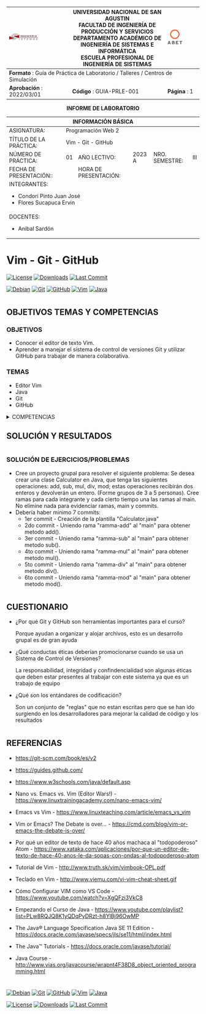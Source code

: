 <!-- Template de cabecera -->
<div align="center">
<table>
    <theader>
        <tr>
            <td>
                <img src="https://github.com/rescobedoq/pw2/blob/main/epis.png?raw=true" alt="EPIS" style="width:50%; height:auto"/>
            </td>
            <th>
                <span style="font-weight:bold;">UNIVERSIDAD NACIONAL DE SAN AGUSTIN</span><br />
                <span style="font-weight:bold;">FACULTAD DE INGENIERÍA DE PRODUCCIÓN Y SERVICIOS</span><br />
                <span style="font-weight:bold;">DEPARTAMENTO ACADÉMICO DE INGENIERÍA DE SISTEMAS E INFORMÁTICA</span><br />
                <span style="font-weight:bold;">ESCUELA PROFESIONAL DE INGENIERÍA DE SISTEMAS</span>
            </th>
            <td>
                <img src="https://github.com/rescobedoq/pw2/blob/main/abet.png?raw=true" alt="ABET" style="width:50%; height:auto"/>
            </td>
        </tr>
    </theader>
    <tbody>
        <tr>
            <td colspan="3">
                <span style="font-weight:bold;">Formato
                </span>: Guía de Práctica de Laboratorio / Talleres / Centros de Simulación
            </td>
        </tr>
        <tr>
            <td>
                <span style="font-weight:bold;">Aprobación
                </span>:  2022/03/01
            </td>
            <td>
                <span style="font-weight:bold;">Código
                </span>: GUIA-PRLE-001
            </td>
            <td>
                <span style="font-weight:bold;">Página
                </span>: 1
            </td>
        </tr>
    </tbody>
</table>
</div>

<!-- Información de laboratorio actual -->
<div align="center">
    <span style="font-weight:bold;">INFORME DE LABORATORIO</span><br />
</div>

<table>
    <theader>
        <tr>
            <th colspan="6">INFORMACIÓN BÁSICA</th>
        </tr>
    </theader>
    <tbody>
        <tr>
            <td>ASIGNATURA:</td>
            <td colspan="5">Programación Web 2</td>
        </tr>
        <tr>
            <td>TÍTULO DE LA PRÁCTICA:</td>
            <!-- Campo editable -->
            <td colspan="5">Vim - Git - GitHub</td>
        </tr>
        <tr>
            <td>NÚMERO DE PRÁCTICA:</td>
            <!-- Campo editable -->
            <td>01</td>
            <td>AÑO LECTIVO:</td>
            <!-- Campo editable -->
            <td>2023 A</td>
            <td>NRO. SEMESTRE:</td>
            <td>III</td>
        </tr>
        <tr>
            <td>FECHA DE PRESENTACIÓN::</td>
            <!-- Campo editable -->
            <td>  </td>
            <td>HORA DE PRESENTACIÓN:</td>
            <!-- Campo editable -->
            <td>  </td>
        </tr>
        <tr>
            <td colspan="6">INTEGRANTES:
                <!-- Campo editable -->
                <ul>
                    <!-- Aquí los integrantes del grupo -->
                    <li>Condori Pinto Juan José</li>
                    <li>Flores Sucapuca Ervin</li>
                </ul>
            </td>
        </tr>
        <tr>
            <td colspan="6">DOCENTES:
                <ul>
                    <li> Anibal Sardón </li>
                </ul>
            </td>
        </tr>
    </tdbody>
</table>

<!-- Campo editable (título de práctica) -->
# Vim - Git - GitHub

[![License][license]][license-file]
[![Downloads][downloads]][releases]
[![Last Commit][last-commit]][releases]

[![Debian][Debian]][debian-site]
[![Git][Git]][git-site]
[![GitHub][GitHub]][github-site]
[![Vim][Vim]][vim-site]
[![Java][Java]][java-site]

#

## OBJETIVOS TEMAS Y COMPETENCIAS

### OBJETIVOS
<!-- Campo editable -->
- Conocer el editor de texto Vim.
- Aprender a manejar el sistema de control de versiones Git y utilizar GitHub para trabajar de manera colaborativa.

### TEMAS
<!-- Campo editable -->
- Editor Vim
- Java
- Git
- GitHub

<details>
<summary>COMPETENCIAS</summary>
<!-- Campo editable -->
- C.c Diseña responsablemente sistemas, componentes o procesos para satisfacer necesidades dentro de restricciones realistas: económicas, medio ambientales, sociales, políticas, éticas, de salud, de seguridad, manufacturación y sostenibilidad.
- C.m Construye responsablemente soluciones siguiendo un proceso adecuado llevando a cabo las pruebas ajustada a los recursos disponibles del cliente.
- C.p Aplica de forma flexible técnicas, métodos, principios, normas, estándares y herramientas de ingeniería necesarias para la construcción de software e implementación de sistemas de información.

</details>

## SOLUCIÓN Y RESULTADOS

#

### SOLUCIÓN DE EJERCICIOS/PROBLEMAS

<!-- Aquí los ejercicios propuestos (grupales) -->

- Cree un proyecto grupal para resolver el siguiente problema: Se desea crear una clase Calculator en Java, que tenga las siguientes operaciones: add, sub, mul, div, mod; estas operaciones recibirán dos enteros y devolverán un entero. (Forme grupos de 3 a 5 personas). Cree ramas para cada integrante y cada cierto tiempo una las ramas al main. No elimine nada para evidenciar ramas, main y commits.
- Debería haber minimo 7 commits:
  - 1er commit - Creación de la plantilla "Calculator.java"
  - 2do commit - Uniendo rama "ramma-add" al "main" para obtener metodo add().
  - 3er commit - Uniendo rama "ramma-sub" al "main" para obtener metodo sub().
  - 4to commit - Uniendo rama "ramma-mul" al "main" para obtener metodo mul().
  - 5to commit - Uniendo rama "ramma-div" al "main" para obtener metodo div().
  - 6to commit - Uniendo rama "ramma-mod" al "main" para obtener metodo mod().

#

## CUESTIONARIO
<!-- Aquí las preguntas del cuestionario -->
- ¿Por qué Git y GitHub son herramientas importantes para el curso?

    Porque ayudan a organizar y alojar archivos, esto es un desarrollo grupal es de gran ayuda

- ¿Qué conductas éticas deberían promocionarse cuando se usa un Sistema de Control de Versiones?

    La responsabilidad, integridad y confindencialidad son algunas éticas que deben estar presentes al trabajar con este sistema ya que es un trabajo de equipo

- ¿Qué son los entándares de codificación?

    Son un conjunto de "reglas" que no estan escritas pero que se han ido surgiendo en los desarrolladores para mejorar la calidad de código y los resultados

#

## REFERENCIAS
<!-- Campo editable -->
- https://git-scm.com/book/es/v2
- https://guides.github.com/
- https://www.w3schools.com/java/default.asp

- Nano vs. Emacs vs. Vim (Editor Wars!) - https://www.linuxtrainingacademy.com/nano-emacs-vim/
- Emacs vs Vim - https://www.linuxteaching.com/article/emacs_vs_vim
- Vim or Emacs? The Debate is over… - https://cmd.com/blog/vim-or-emacs-the-debate-is-over/
- Por qué un editor de texto de hace 40 años machaca al "todopoderoso" Atom - https://www.xataka.com/aplicaciones/por-que-un-editor-de-texto-de-hace-40-anos-le-da-sopas-con-ondas-al-todopoderoso-atom

- Tutorial de Vim - http://www.truth.sk/vim/vimbook-OPL.pdf
- Teclado en Vim - http://www.viemu.com/vi-vim-cheat-sheet.gif
- Cómo Configurar VIM como VS Code - https://www.youtube.com/watch?v=XgQFzi3VkC8

- Empezando el Curso de Java - https://www.youtube.com/playlist?list=PLw8RQJQ8K1yQDqPyDRzt-h8YlBj96OwMP
- The Java® Language Specification Java SE 11 Edition - https://docs.oracle.com/javase/specs/jls/se11/html/index.html
- The Java™ Tutorials - https://docs.oracle.com/javase/tutorial/
- Java Course - http://www.vias.org/javacourse/wrapnt4F38D8_object_oriented_programming.html

#

[license]: https://img.shields.io/github/license/rescobedoq/pw2?label=rescobedoq
[license-file]: https://github.com/rescobedoq/pw2/blob/main/LICENSE
[downloads]: https://img.shields.io/github/downloads/rescobedoq/pw2/total?label=Downloads
[releases]: https://github.com/rescobedoq/pw2/releases/
[last-commit]: https://img.shields.io/github/last-commit/rescobedoq/pw2?label=Last%20Commit
[Debian]: https://img.shields.io/badge/Debian-D70A53?style=for-the-badge&logo=debian&logoColor=white
[debian-site]: https://www.debian.org/index.es.html
[Git]: https://img.shields.io/badge/git-%23F05033.svg?style=for-the-badge&logo=git&logoColor=white
[git-site]: https://git-scm.com/
[GitHub]: https://img.shields.io/badge/github-%23121011.svg?style=for-the-badge&logo=github&logoColor=white
[github-site]: https://github.com/
[Vim]: https://img.shields.io/badge/VIM-%2311AB00.svg?style=for-the-badge&logo=vim&logoColor=white
[vim-site]: https://www.vim.org/
[Java]: https://img.shields.io/badge/java-%23ED8B00.svg?style=for-the-badge&logo=java&logoColor=white
[java-site]: https://docs.oracle.com/javase/tutorial/

[![Debian][Debian]][debian-site]
[![Git][Git]][git-site]
[![GitHub][GitHub]][github-site]
[![Vim][Vim]][vim-site]
[![Java][Java]][java-site]

[![License][license]][license-file]
[![Downloads][downloads]][releases]
[![Last Commit][last-commit]][releases]
